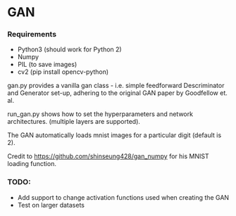 # GAN
### Requirements
* Python3 (should work for Python 2)
* Numpy
* PIL (to save images)
* cv2 (pip install opencv-python)

gan.py provides a vanilla gan class - i.e. simple feedforward Descriminator and Generator set-up, adhering to the original GAN paper by Goodfellow et. al.

run_gan.py shows how to set the hyperparameters and network architectures. (multiple layers are supported).

The GAN automatically loads mnist images for a particular digit (default is 2).

Credit to https://github.com/shinseung428/gan_numpy for his MNIST loading function.

### TODO:
* Add support to change activation functions used when creating the GAN
* Test on larger datasets

